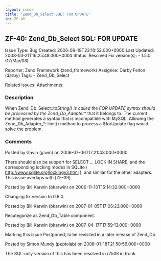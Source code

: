 ```yaml
---
layout: issue
title: "Zend_Db_Select SQL: FOR UPDATE"
id: ZF-40
---
```


ZF-40: Zend\_Db\_Select SQL: FOR UPDATE
---------------------------------------

 Issue Type: Bug Created: 2006-06-19T23:10:52.000+0000 Last Updated: 2008-03-21T16:25:48.000+0000 Status: Resolved Fix version(s): - 1.5.0 (17/Mar/08)
 
 Reporter:  Zend Framework (zend\_framework)  Assignee:  Darby Felton (darby)  Tags: - Zend\_Db\_Select
 
 Related issues: 
 Attachments: 
### Description

When Zend\_Db\_Select::_toString() is called the FOR UPDATE syntax should be processed by the Zend\_Db\_Adapter_\* that it belongs to. The current method generates a syntax that is incompatible with MySQL. Allowing the Zend\_Db\_Adapter\_\*::limit() method to process a $forUpdate flag would solve the problem.

 

 

### Comments

Posted by Gavin (gavin) on 2006-07-06T17:21:43.000+0000

There should also be support for SELECT ... LOCK IN SHARE, and the corresponding locking modes in SQLite ( <http://www.sqlite.org/lockingv3.html> ), and similar for the other adapters. This issue overlaps with [ZF-39].

 

 

Posted by Bill Karwin (bkarwin) on 2006-11-13T15:14:32.000+0000

Changing fix version to 0.8.0.

 

 

Posted by Bill Karwin (bkarwin) on 2007-01-05T17:06:23.000+0000

Recategorize as Zend\_Db\_Table component.

 

 

Posted by Bill Karwin (bkarwin) on 2007-04-17T17:59:13.000+0000

Marking this issue Postponed, to be revisited in a later release of Zend\_Db.

 

 

Posted by Simon Mundy (peptolab) on 2008-01-18T21:50:56.000+0000

The SQL-only version of this has been resolved in r7508 in trunk.

 

 